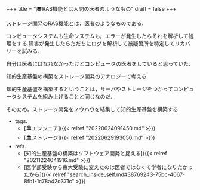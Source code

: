 +++
title = "🎓RAS機能とは人間の医者のようなもの"
draft = false
+++

ストレージ開発のRAS機能とは，医者のようなものである.

コンピュータシステムも生命システムも，エラーが発生したらそれを解析して処理をする.障害が発生したらただちにログを解析して被疑箇所を特定してリカバリーを試みる.

自分は医者にはなれなかったけどコンピュータの医者をしていると思っていた.

知的生産基盤の構築をストレージ開発のアナロジーで考える.

知的生産基盤を構築するということは，サーバやストレージをつかってコンピュータシステムを組み上げることと同じなのだ.

そのため，ストレージ開発をノウハウを結集して知的生産基盤を構築する.

-   tags.
    -   [🏛エンジニア]({{< relref "20220624091450.md" >}})
    -   [🏛ストレージ]({{< relref "20220629193056.md" >}})
-   refs.
    -   [知的生産基盤の構築はソフトウェア開発と捉える]({{< relref "20211224041916.md" >}})
    -   [医学部受験から東大受験に変えたのは医者ではなくて学者になりたかったから]({{< relref "search_inside_self.md#38769243-75bc-4067-8fb1-1c78a42d371c" >}})
